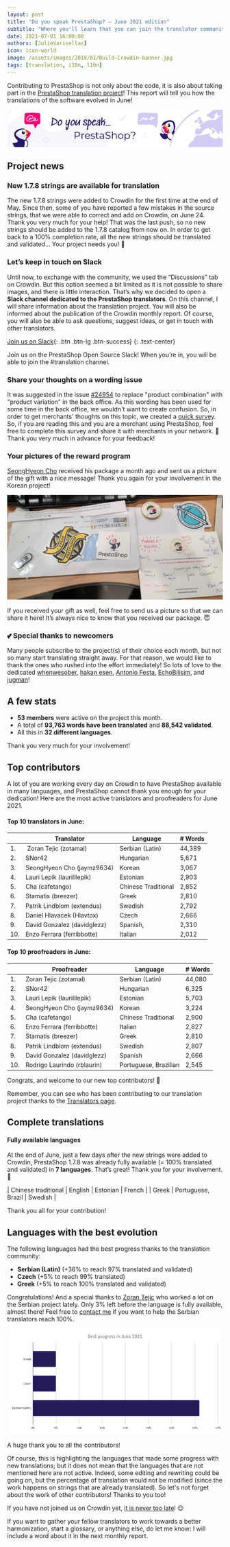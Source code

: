 ```yaml
---
layout: post
title: "Do you speak PrestaShop? – June 2021 edition"
subtitle: "Where you'll learn that you can join the translator community on Slack! "
date: 2021-07-01 16:00:00
authors: [JulieVarisellaz]
icon: icon-world
image: /assets/images/2019/01/Build-Crowdin-banner.jpg
tags: [translation, i18n, l10n]
---
```


Contributing to PrestaShop is not only about the code, it is also about taking part in the [PrestaShop translation project](https://crowdin.com/project/prestashop-official)! This report will tell you how the translations of the software evolved in June!

![Crowdin Monthly banner](/assets/images/2019/01/Build-Crowdin-banner.jpg)

## Project news

### New 1.7.8 strings are available for translation

The new 1.7.8 strings were added to Crowdin for the first time at the end of May. Since then, some of you have reported a few mistakes in the source strings, that we were able to correct and add on Crowdin, on June 24. Thank you very much for your help! That was the last push, so no new strings should be added to the 1.7.8 catalog from now on. In order to get back to a 100% completion rate, all the new strings should be translated and validated... Your project needs you! :muscle: 

### Let’s keep in touch on Slack

Until now, to exchange with the community, we used the “Discussions” tab on Crowdin. But this option seemed a bit limited as it is not possible to share images, and there is little interaction. That’s why we decided to open a **Slack channel dedicated to the PrestaShop translators**. 
On this channel, I will share information about the translation project. You will also be informed about the publication of the Crowdin monthly report. Of course, you will also be able to ask questions, suggest ideas, or get in touch with other translators.

[Join us on Slack](https://join.slack.com/t/prestashop/shared_invite/zt-dkmbz5qf-I~FlEWwmRUOXunc5ui0Ucg){: .btn .btn-lg .btn-success}
{: .text-center}

Join us on the PrestaShop Open Source Slack! When you’re in, you will be able to join the #translation channel.

### Share your thoughts on a wording issue
It was suggested in the issue [#24954](https://github.com/PrestaShop/PrestaShop/issues/24954) to replace "product combination" with "product variation" in the back office. As this wording has been used for some time in the back office, we wouldn't want to create confusion. So, in order to get merchants' thoughts on this topic, we created a [quick survey](https://forms-prestashop.typeform.com/to/lgX5aZea).
So, if you are reading this and you are a merchant using PrestaShop, feel free to complete this survey and share it with merchants in your network. :pray:
Thank you very much in advance for your feedback!
### Your pictures of the reward program

[SeongHyeon Cho](https://crowdin.com/profile/jaymz9634) received his package a month ago and sent us a picture of the gift with a nice message! Thank you again for your involvement in the Korean project! 

![SeongHyeon Cho's goodies reward program](/assets/images/2021/07/build-crowdin-goodies-cho-june21.png)

If you received your gift as well, feel free to send us a picture so that we can share it here! It’s always nice to know that you received our package. :innocent:

### :two_hearts: Special thanks to newcomers

Many people subscribe to the project(s) of their choice each month, but not so many start translating straight away. For that reason, we would like to thank the ones who rushed into the effort immediately! So lots of love to the dedicated [whenwesober](https://crowdin.com/profile/whenwesober), [hakan esen](https://crowdin.com/profile/esenhakan), [Antonio Festa](https://crowdin.com/profile/alessandrafesta), [EchoBilisim](https://crowdin.com/profile/echobilisim), and [jugman](https://crowdin.com/profile/jugman)! 

## A few stats
 
* **53 members** were active on the project this month.
* A total of **93,763 words have been translated** and **88,542 validated**.
* All this in **32 different languages**.
 
Thank you very much for your involvement!

## Top contributors
 
A lot of you are working every day on Crowdin to have PrestaShop available in many languages, and PrestaShop cannot thank you enough for your dedication! Here are the most active translators and proofreaders for June 2021.
 
#### Top 10 translators in June:
 
| |Translator | Language | # Words
|-|---------- | -------- | ----------------
| 1. |‫‬ Zoran Tejic (zotamal) | Serbian (Latin) | 44,389 
| 2. | SNor42 | Hungarian | 5,671
| 3. | SeongHyeon Cho (jaymz9634) | Korean | 3,067
| 4. | Lauri Lepik (laurilllepik) | Estonian | 2,903
| 5. | Cha (cafetango) | Chinese Traditional | 2,852
| 6. | Stamatis (breezer) | Greek | 2,810
| 7. | Patrik Lindblom (extendus) | Swedish | 2,792
| 8. | Daniel Hlavacek (Hlavtox) | Czech | 2,666
| 9. | David Gonzalez (davidglezz) | Spanish, | 2,310
| 10. | Enzo Ferrara (ferribbotte) | Italian | 2,012
 
#### Top 10 proofreaders in June:
 
| | Proofreader | Language | # Words
|-| ---------- | -------- | ----------------
| 1. | Zoran Tejic (zotamal) | Serbian (Latin) | 44,080
| 2. | SNor42 | Hungarian | 6,325
| 3. | Lauri Lepik (laurilllepik) | Estonian | 5,703
| 4. | SeongHyeon Cho (jaymz9634) | Korean | 3,224
| 5. | Cha (cafetango) | Chinese Traditional | 2,900
| 6. | Enzo Ferrara (ferribbotte) | Italian | 2,827
| 7. | Stamatis (breezer) | Greek | 2,810
| 8. | Patrik Lindblom (extendus) | Swedish | 2,807
| 9. | David Gonzalez (davidglezz) | Spanish | 2,666
| 10. | Rodrigo Laurindo (rblaurin) | Portuguese, Brazilian | 2,545

Congrats, and welcome to our new top contributors! :clap:
 
Remember, you can see who has been contributing to our translation project thanks to the [Translators page](https://translators.prestashop.com/).
 
## Complete translations
 
#### Fully available languages
 
At the end of June, just a few days after the new strings were added to Crowdin, PrestaShop 1.7.8 was already fully available (= 100% translated and validated) in **7 languages**. That’s great! Thank you for your involvement. :tada:
 
| Chinese traditional | English | Estonian | French | 
| Greek | Portuguese, Brazil | Swedish |

Thank you all for your contribution! 

## Languages with the best evolution

The following languages had the best progress thanks to the translation community:
 
* **Serbian (Latin)** (+36% to reach 97% translated and validated) 
* **Czech** (+5% to reach 99% translated)
* **Greek** (+5% to reach 100% translated and validated)

Congratulations! And a special thanks to [Zoran Tejic](https://crowdin.com/profile/zotamal) who worked a lot on the Serbian project lately. Only 3% left before the language is fully available, almost there! Feel free to [contact me](https://crowdin.com/profile/julievrz) if you want to help the Serbian translators reach 100%.
 
![Best translation progress in June 2021](/assets/images/2021/07/build-crowdin-progress-june21.png)

A huge thank you to all the contributors!
 
Of course, this is highlighting the languages that made some progress with new translations; but it does not mean that the languages that are not mentioned here are not active. Indeed, some editing and rewriting could be going on, but the percentage of translation would not be modified (since the work happens on strings that are already translated). So let's not forget about the work of other contributors! Thanks to you too!

If you have not joined us on Crowdin yet, [it is never too late](https://crowdin.com/project/prestashop-official)! :wink:
 
If you want to gather your fellow translators to work towards a better harmonization, start a glossary, or anything else, do let me know: I will include a word about it in the next monthly report.
